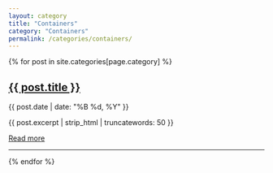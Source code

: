 ```yaml
---
layout: category
title: "Containers"
category: "Containers"
permalink: /categories/containers/
---
```


<article class="page-content">

  {% for post in site.categories[page.category] %}
    <div class="post-preview">
      <h2><a href="{{ post.url | relative_url }}">{{ post.title }}</a></h2>
      <p class="post-meta">{{ post.date | date: "%B %d, %Y" }}</p>
      <p>{{ post.excerpt | strip_html | truncatewords: 50 }}</p>
      <a href="{{ post.url | relative_url }}">Read more</a>
    </div>
    <hr>
  {% endfor %}

</article>
